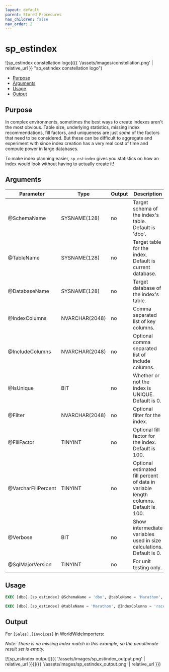```yaml
---
layout: default
parent: Stored Procedures
has_children: false
nav_order: 2
---
```


# sp_estindex <!-- omit in toc -->

![sp_estindex constellation logo]({{ '/assets/images/constellation.png' | relative_url }} "sp_estindex constellation logo")

- [Purpose](#purpose)
- [Arguments](#arguments)
- [Usage](#usage)
- [Output](#output)

## Purpose

In complex environments, sometimes the best ways to create indexes aren't
the most obvious. Table size, underlying statistics, missing index
recommendations, fill factors, and uniqueness are just *some* of the
factors that need to be considered. But these can be difficult to
aggregate and experiment with since index creation has a very real
cost of time and compute power in large databases.

To make index planning easier, `sp_estindex` gives you statistics on
how an index would look without having to actually create it!

## Arguments

| Parameter | Type | Output | Description |
| --- | --- | --- | --- |
| @SchemaName | SYSNAME(128) | no | Target schema of the index's table. Default is 'dbo'. |
| @TableName | SYSNAME(128) | no | Target table for the index. Default is current database. |
| @DatabaseName | SYSNAME(128) | no | Target database of the index's table. |
| @IndexColumns | NVARCHAR(2048) | no | Comma separated list of key columns. |
| @IncludeColumns | NVARCHAR(2048) | no | Optional comma separated list of include columns. |
| @IsUnique | BIT | no | Whether or not the index is UNIQUE. Default is 0. |
| @Filter | NVARCHAR(2048) | no | Optional filter for the index. |
| @FillFactor | TINYINT | no | Optional fill factor for the index. Default is 100. |
| @VarcharFillPercent | TINYINT | no | Optional estimated fill percent of data in variable length columns. Default is 100. |
| @Verbose | BIT | no | Show intermediate variables used in size calculations. Default is 0. |
| @SqlMajorVersion | TINYINT | no | For unit testing only. |

## Usage

```sql
EXEC [dbo].[sp_estindex] @SchemaName = 'dbo', @tableName = 'Marathon', @IndexColumns = 'racer_id, finish_time';
```

```sql
EXEC [dbo].[sp_estindex] @tableName = 'Marathon', @IndexColumns = 'racer_id, finish_time', @Filter = 'WHERE racer_id IS NOT NULL', @FillFactor = 90;
```

## Output

For `[Sales].[Invoices]` in WorldWideImporters:

*Note: There is no missing index match in this example,
so the penultimate result set is empty.*

[![sp_estindex output]({{ '/assets/images/sp_estindex_output.png' | relative_url }})]({{ '/assets/images/sp_estindex_output.png' | relative_url }})

[tool]: http://dba-multitool.org
[issue]: https://github.com/LowlyDBA/dba-multitool/issues
